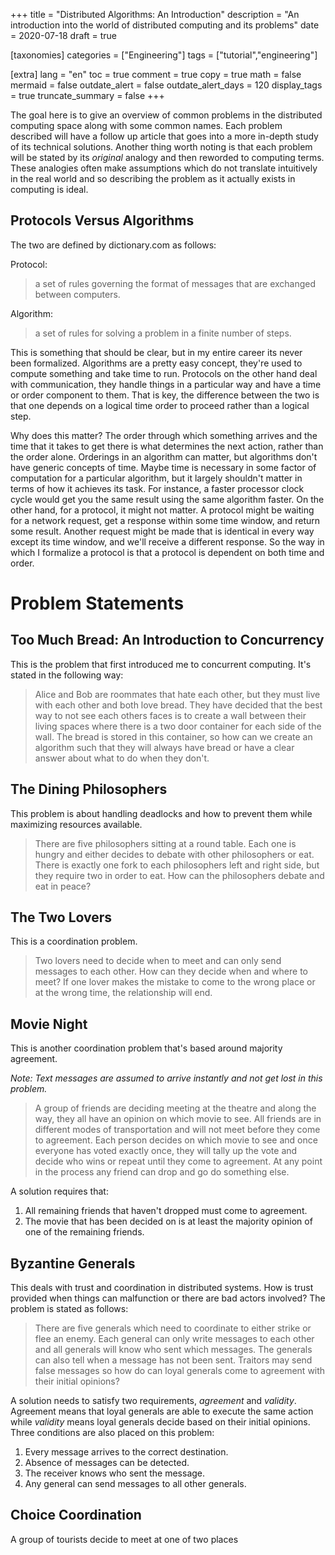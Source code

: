 +++
title = "Distributed Algorithms: An Introduction"
description = "An introduction into the world of distributed computing and its problems"
date = 2020-07-18
draft = true

[taxonomies]
categories = ["Engineering"]
tags = ["tutorial","engineering"]

[extra]
lang = "en"
toc = true
comment = true
copy = true
math = false
mermaid = false
outdate_alert = false
outdate_alert_days = 120
display_tags = true
truncate_summary = false
+++

The goal here is to give an overview of common problems in the distributed computing space along with some common names.
Each problem described will have a follow up article that goes into a more in-depth study of its technical solutions.
Another thing worth noting is that each problem will be stated by its _original_ analogy and then reworded to computing terms.
These analogies often make assumptions which do not translate intuitively in the real world and so describing the problem as it actually exists in computing is ideal.

## Protocols Versus Algorithms
The two are defined by dictionary.com as follows:

Protocol: 
> a set of rules governing the format of messages that are exchanged between computers.

Algorithm: 
> a set of rules for solving a problem in a finite number of steps.

This is something that should be clear, but in my entire career its never been formalized.
Algorithms are a pretty easy concept, they're used to compute something and take time to run.
Protocols on the other hand deal with communication, they handle things in a particular way and have a time or order component to them.
That is key, the difference between the two is that one depends on a logical time order to proceed rather than a logical step.

Why does this matter?
The order through which something arrives and the time that it takes to get there is what determines the next action, rather than the order alone.
Orderings in an algorithm can matter, but algorithms don't have generic concepts of time.
Maybe time is necessary in some factor of computation for a particular algorithm, but it largely shouldn't matter in terms of how it achieves its task.
For instance, a faster processor clock cycle would get you the same result using the same algorithm faster.
On the other hand, for a protocol, it might not matter.
A protocol might be waiting for a network request, get a response within some time window, and return some result.
Another request might be made that is identical in every way except its time window, and we'll receive a different response.
So the way in which I formalize a protocol is that a protocol is dependent on both time and order.

# Problem Statements

## Too Much Bread: An Introduction to Concurrency

This is the problem that first introduced me to concurrent computing.
It's stated in the following way:

> Alice and Bob are roommates that hate each other, but they must live with each other and both love bread.
> They have decided that the best way to not see each others faces is to create a wall between their living spaces where there is a two door container for each side of the wall.
> The bread is stored in this container, so how can we create an algorithm such that they will always have bread or have a clear answer about what to do when they don't.

## The Dining Philosophers

This problem is about handling deadlocks and how to prevent them while maximizing resources available.

> There are five philosophers sitting at a round table.
> Each one is hungry and either decides to debate with other philosophers or eat.
> There is exactly one fork to each philosophers left and right side, but they require two in order to eat.
> How can the philosophers debate and eat in peace?

## The Two Lovers

This is a coordination problem.

> Two lovers need to decide when to meet and can only send messages to each other.
> How can they decide when and where to meet?
> If one lover makes the mistake to come to the wrong place or at the wrong time, the relationship will end.

## Movie Night

This is another coordination problem that's based around majority agreement.

_Note: Text messages are assumed to arrive instantly and not get lost in this problem._

> A group of friends are deciding meeting at the theatre and along the way, they all have an opinion on which movie to see.
> All friends are in different modes of transportation and will not meet before they come to agreement.
> Each person decides on which movie to see and once everyone has voted exactly once, they will tally up the vote and decide who wins or repeat until they come to agreement.
> At any point in the process any friend can drop and go do something else.

A solution requires that:

1. All remaining friends that haven't dropped must come to agreement.
2. The movie that has been decided on is at least the majority opinion of one of the remaining friends.

## Byzantine Generals

This deals with trust and coordination in distributed systems.
How is trust provided when things can malfunction or there are bad actors involved?
The problem is stated as follows:

> There are five generals which need to coordinate to either strike or flee an enemy.
> Each general can only write messages to each other and all generals will know who sent which messages.
> The generals can also tell when a message has not been sent.
> Traitors may send false messages so how do can loyal generals come to agreement with their initial opinions?

A solution needs to satisfy two requirements, _agreement_ and _validity_.
Agreement means that loyal generals are able to execute the same action while _validity_ means loyal generals decide based on their initial opinions.
Three conditions are also placed on this problem:

1. Every message arrives to the correct destination.
2. Absence of messages can be detected.
3. The receiver knows who sent the message.
4. Any general can send messages to all other generals.

## Choice Coordination

A group of tourists decide to meet at one of two places
